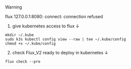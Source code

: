> [!warning]  
> flux 127.0.0.1:8080: connect: connection refused

1. give kubernetes access to flux ↓
```
mkdir ~/.kube
sudo k3s kubectl config view --raw | tee ~/.kube/config
chmod +x ~/.kube/config
```

2. check Flux_V2 ready to deploy in kubernetes ↓
```
flux check --pre
```